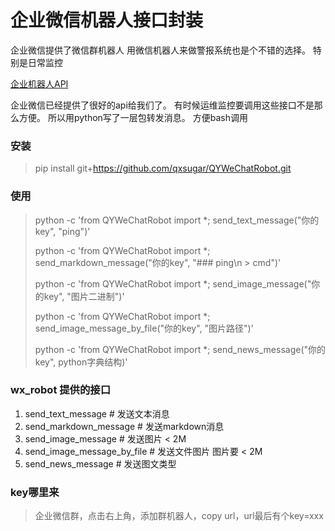 企业微信机器人接口封装
===================

企业微信提供了微信群机器人
用微信机器人来做警报系统也是个不错的选择。
特别是日常监控

[企业机器人API](https://work.weixin.qq.com/help?person_id=1&doc_id=13376)

企业微信已经提供了很好的api给我们了。
有时候运维监控要调用这些接口不是那么方便。
所以用python写了一层包转发消息。
方便bash调用

### 安装
> pip install git+https://github.com/qxsugar/QYWeChatRobot.git

### 使用
> python -c 'from QYWeChatRobot import *; send_text_message("你的key", "ping")'
>
> python -c 'from QYWeChatRobot import *; send_markdown_message("你的key", "### ping\n > cmd")'
>
> python -c 'from QYWeChatRobot import *; send_image_message("你的key", "图片二进制")'
>
> python -c 'from QYWeChatRobot import *; send_image_message_by_file("你的key", "图片路径")'
>
> python -c 'from QYWeChatRobot import *; send_news_message("你的key", python字典结构)'


### wx_robot 提供的接口
1. send_text_message            # 发送文本消息
2. send_markdown_message        # 发送markdown消息
3. send_image_message           # 发送图片 < 2M
4. send_image_message_by_file   # 发送文件图片 图片要 < 2M
5. send_news_message            # 发送图文类型

### key哪里来
> 企业微信群，点击右上角，添加群机器人，copy url，url最后有个key=xxx

